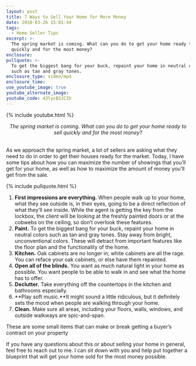 ```yaml
---
layout: post
title: 7 Ways to Sell Your Home for More Money
date: 2018-03-26 15:01:44
tags:
  - Home Seller Tips
excerpt: >-
  The spring market is coming. What can you do to get your home ready to sell
  quickly and for the most money?
enclosure:
pullquote: >-
  To get the biggest bang for your buck, repaint your home in neutral colors
  such as tan and gray tones.
enclosure_type: video/mp4
enclosure_time:
use_youtube_image: true
youtube_alternate_image:
youtube_code: 43lycB3JCIU
---
```


{% include youtube.html %}

<center><em>The spring market is coming. What can you do to get your home ready to sell quickly and for the most money?</em></center>

<center>&nbsp;</center>

As we approach the spring market, a lot of sellers are asking what they need to do in order to get their houses ready for the market. Today, I have some tips about how you can maximize the number of showings that you’ll get for your home, as well as how to maximize the amount of money you’ll get from the sale.

{% include pullquote.html %}

1. **First impressions are everything.** When people walk up to your home, what they see outside is, in their eyes, going to be a direct reflection of what they’ll see inside. While the agent is getting the key from the lockbox, the client will be looking at the freshly painted doors or at the cobwebs on the ceiling, so don’t overlook these features.
2. **Paint.** To get the biggest bang for your buck, repaint your home in neutral colors such as tan and gray tones. Stay away from bright, unconventional colors. These will detract from important features like the floor plan and the functionality of the home.
3. **Kitchen.** Oak cabinets are no longer in; white cabinets are all the rage. You can reface your oak cabinets, or else have them repainted.
4. **Open all of the blinds.** You want as much natural light in your home as possible. You want people to be able to walk in and see what the home has to offer.
5. **Declutter.** Take everything off the countertops in the kitchen and bathrooms especially.
6. **Play soft music.**It might sound a little ridiculous, but it definitely sets the mood when people are walking through your home.&nbsp;
7. **Clean.** Make sure all areas, including your floors, walls, windows, and outside walkways are spic-and-span.

These are some small items that can make or break getting a buyer’s contract on your property&nbsp;

If you have any questions about this or about selling your home in general, feel free to reach out to me. I can sit down with you and help put together a blueprint that will get your home sold for the most money possible.<br>&nbsp;